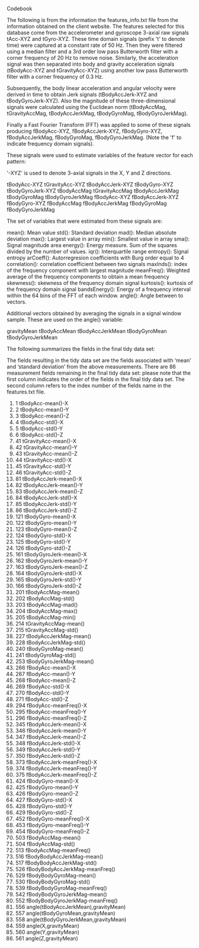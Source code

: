 Codebook

The following is from the information the features_info.txt file from the information obtained on the client website.
The features selected for this database come from the accelerometer and gyroscope 3-axial raw signals tAcc-XYZ and tGyro-XYZ. These time domain signals (prefix 't' to denote time) were captured at a constant rate of 50 Hz. Then they were filtered using a median filter and a 3rd order low pass Butterworth filter with a corner frequency of 20 Hz to remove noise. Similarly, the acceleration signal was then separated into body and gravity acceleration signals (tBodyAcc-XYZ and tGravityAcc-XYZ) using another low pass Butterworth filter with a corner frequency of 0.3 Hz. 

Subsequently, the body linear acceleration and angular velocity were derived in time to obtain Jerk signals (tBodyAccJerk-XYZ and tBodyGyroJerk-XYZ). Also the magnitude of these three-dimensional signals were calculated using the Euclidean norm (tBodyAccMag, tGravityAccMag, tBodyAccJerkMag, tBodyGyroMag, tBodyGyroJerkMag). 

Finally a Fast Fourier Transform (FFT) was applied to some of these signals producing fBodyAcc-XYZ, fBodyAccJerk-XYZ, fBodyGyro-XYZ, fBodyAccJerkMag, fBodyGyroMag, fBodyGyroJerkMag. (Note the 'f' to indicate frequency domain signals). 

These signals were used to estimate variables of the feature vector for each pattern:  

'-XYZ' is used to denote 3-axial signals in the X, Y and Z directions.

tBodyAcc-XYZ
tGravityAcc-XYZ
tBodyAccJerk-XYZ
tBodyGyro-XYZ
tBodyGyroJerk-XYZ
tBodyAccMag
tGravityAccMag
tBodyAccJerkMag
tBodyGyroMag
tBodyGyroJerkMag
fBodyAcc-XYZ
fBodyAccJerk-XYZ
fBodyGyro-XYZ
fBodyAccMag
fBodyAccJerkMag
fBodyGyroMag
fBodyGyroJerkMag


The set of variables that were estimated from these signals are: 

mean(): Mean value
std(): Standard deviation
mad(): Median absolute deviation 
max(): Largest value in array
min(): Smallest value in array
sma(): Signal magnitude area
energy(): Energy measure. Sum of the squares divided by the number of values. 
iqr(): Interquartile range 
entropy(): Signal entropy
arCoeff(): Autorregresion coefficients with Burg order equal to 4
correlation(): correlation coefficient between two signals
maxInds(): index of the frequency component with largest magnitude
meanFreq(): Weighted average of the frequency components to obtain a mean frequency
skewness(): skewness of the frequency domain signal 
kurtosis(): kurtosis of the frequency domain signal 
bandsEnergy(): Energy of a frequency interval within the 64 bins of the FFT of each window.
angle(): Angle between to vectors.

Additional vectors obtained by averaging the signals in a signal window sample. These are used on the angle() variable:

gravityMean
tBodyAccMean
tBodyAccJerkMean
tBodyGyroMean
tBodyGyroJerkMean

The following summarizes the fields in the final tidy data set:

The fields resulting in the tidy data set are the fields associated with ‘mean’ and ‘standard deviation’ from the above measurements.  There are 86 measurement fields remaining in the final tidy data set:  please note that the first column indicates the order of the fields in the final tidy data set.  The second column refers to the index number of the fields name in the features.txt file.

1.	1 tBodyAcc-mean()-X
2.	2 tBodyAcc-mean()-Y
3.	3 tBodyAcc-mean()-Z
4.	4 tBodyAcc-std()-X
5.	5 tBodyAcc-std()-Y
6.	6 tBodyAcc-std()-Z
7.	41 tGravityAcc-mean()-X
8.	42 tGravityAcc-mean()-Y
9.	43 tGravityAcc-mean()-Z
10.	44 tGravityAcc-std()-X
11.	45 tGravityAcc-std()-Y
12.	46 tGravityAcc-std()-Z
13.	81 tBodyAccJerk-mean()-X
14.	82 tBodyAccJerk-mean()-Y
15.	83 tBodyAccJerk-mean()-Z
16.	84 tBodyAccJerk-std()-X
17.	85 tBodyAccJerk-std()-Y
18.	86 tBodyAccJerk-std()-Z
19.	121 tBodyGyro-mean()-X
20.	122 tBodyGyro-mean()-Y
21.	123 tBodyGyro-mean()-Z
22.	124 tBodyGyro-std()-X
23.	125 tBodyGyro-std()-Y
24.	126 tBodyGyro-std()-Z
25.	161 tBodyGyroJerk-mean()-X
26.	162 tBodyGyroJerk-mean()-Y
27.	163 tBodyGyroJerk-mean()-Z
28.	164 tBodyGyroJerk-std()-X
29.	165 tBodyGyroJerk-std()-Y
30.	166 tBodyGyroJerk-std()-Z
31.	201 tBodyAccMag-mean()
32.	202 tBodyAccMag-std()
33.	203 tBodyAccMag-mad()
34.	204 tBodyAccMag-max()
35.	205 tBodyAccMag-min()
36.	214 tGravityAccMag-mean()
37.	215 tGravityAccMag-std()
38.	227 tBodyAccJerkMag-mean()
39.	228 tBodyAccJerkMag-std()
40.	240 tBodyGyroMag-mean()
41.	241 tBodyGyroMag-std()
42.	253 tBodyGyroJerkMag-mean()
43.	266 fBodyAcc-mean()-X
44.	267 fBodyAcc-mean()-Y
45.	268 fBodyAcc-mean()-Z
46.	269 fBodyAcc-std()-X
47.	270 fBodyAcc-std()-Y
48.	271 fBodyAcc-std()-Z
49.	294 fBodyAcc-meanFreq()-X
50.	295 fBodyAcc-meanFreq()-Y
51.	296 fBodyAcc-meanFreq()-Z
52.	345 fBodyAccJerk-mean()-X
53.	346 fBodyAccJerk-mean()-Y
54.	347 fBodyAccJerk-mean()-Z
55.	348 fBodyAccJerk-std()-X
56.	349 fBodyAccJerk-std()-Y
57.	350 fBodyAccJerk-std()-Z
58.	373 fBodyAccJerk-meanFreq()-X
59.	374 fBodyAccJerk-meanFreq()-Y
60.	375 fBodyAccJerk-meanFreq()-Z
61.	424 fBodyGyro-mean()-X
62.	425 fBodyGyro-mean()-Y
63.	426 fBodyGyro-mean()-Z
64.	427 fBodyGyro-std()-X
65.	428 fBodyGyro-std()-Y
66.	429 fBodyGyro-std()-Z
67.	452 fBodyGyro-meanFreq()-X
68.	453 fBodyGyro-meanFreq()-Y
69.	454 fBodyGyro-meanFreq()-Z
70.	503 fBodyAccMag-mean()
71.	504 fBodyAccMag-std()
72.	513 fBodyAccMag-meanFreq()
73.	516 fBodyBodyAccJerkMag-mean()
74.	517 fBodyBodyAccJerkMag-std()
75.	526 fBodyBodyAccJerkMag-meanFreq()
76.	529 fBodyBodyGyroMag-mean()
77.	530 fBodyBodyGyroMag-std()
78.	539 fBodyBodyGyroMag-meanFreq()
79.	542 fBodyBodyGyroJerkMag-mean()
80.	552 fBodyBodyGyroJerkMag-meanFreq()
81.	556 angle(tBodyAccJerkMean),gravityMean)
82.	557 angle(tBodyGyroMean,gravityMean)
83.	558 angle(tBodyGyroJerkMean,gravityMean)
84.	559 angle(X,gravityMean)
85.	560 angle(Y,gravityMean)
86.	561 angle(Z,gravityMean)

